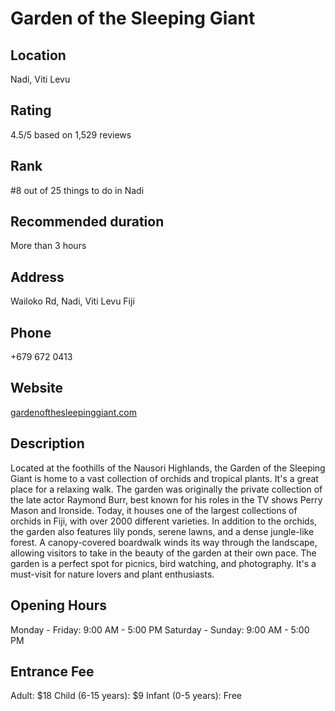 
# Garden of the Sleeping Giant

## Location

Nadi, Viti Levu

## Rating

4.5/5 based on 1,529 reviews

## Rank

#8 out of 25 things to do in Nadi

## Recommended duration

More than 3 hours

## Address

Wailoko Rd, Nadi, Viti Levu Fiji

## Phone

+679 672 0413

## Website

[gardenofthesleepinggiant.com](http://www.gardenofthesleepinggiant.com)

## Description

Located at the foothills of the Nausori Highlands, the Garden of the Sleeping Giant is home to a vast collection of orchids and tropical plants. It's a great place for a relaxing walk. The garden was originally the private collection of the late actor Raymond Burr, best known for his roles in the TV shows Perry Mason and Ironside. Today, it houses one of the largest collections of orchids in Fiji, with over 2000 different varieties. In addition to the orchids, the garden also features lily ponds, serene lawns, and a dense jungle-like forest. A canopy-covered boardwalk winds its way through the landscape, allowing visitors to take in the beauty of the garden at their own pace. The garden is a perfect spot for picnics, bird watching, and photography. It's a must-visit for nature lovers and plant enthusiasts.

## Opening Hours

Monday - Friday: 9:00 AM - 5:00 PM
Saturday - Sunday: 9:00 AM - 5:00 PM

## Entrance Fee

Adult: $18
Child (6-15 years): $9
Infant (0-5 years): Free

